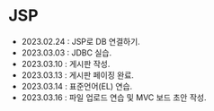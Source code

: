 # JSP

+ 2023.02.24 : JSP로 DB 연결하기.
+ 2023.03.03 : JDBC 실습.
+ 2023.03.10 : 게시판 작성.
+ 2023.03.13 : 게시판 페이징 완료.
+ 2023.03.14 : 표준언어(EL) 연습.
+ 2023.03.16 : 파일 업로드 연습 및 MVC 보드 초안 작성.
